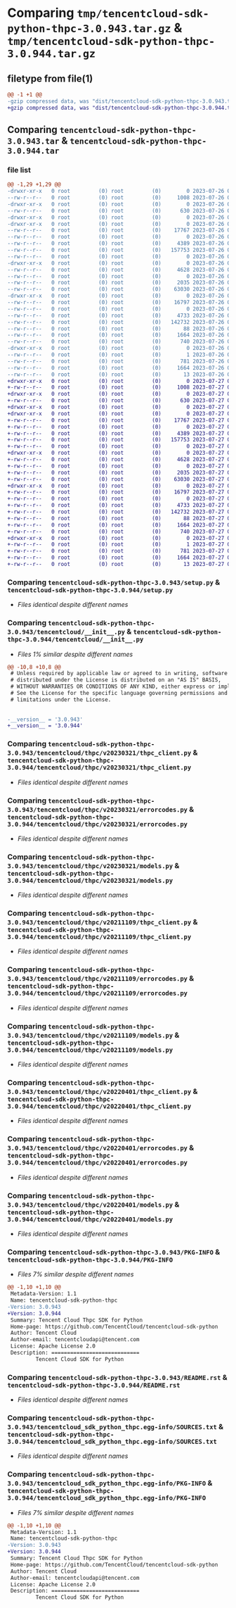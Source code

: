 # Comparing `tmp/tencentcloud-sdk-python-thpc-3.0.943.tar.gz` & `tmp/tencentcloud-sdk-python-thpc-3.0.944.tar.gz`

## filetype from file(1)

```diff
@@ -1 +1 @@
-gzip compressed data, was "dist/tencentcloud-sdk-python-thpc-3.0.943.tar", last modified: Wed Jul 26 00:45:59 2023, max compression
+gzip compressed data, was "dist/tencentcloud-sdk-python-thpc-3.0.944.tar", last modified: Thu Jul 27 02:25:08 2023, max compression
```

## Comparing `tencentcloud-sdk-python-thpc-3.0.943.tar` & `tencentcloud-sdk-python-thpc-3.0.944.tar`

### file list

```diff
@@ -1,29 +1,29 @@
-drwxr-xr-x   0 root         (0) root         (0)        0 2023-07-26 00:45:59.000000 tencentcloud-sdk-python-thpc-3.0.943/
--rw-r--r--   0 root         (0) root         (0)     1008 2023-07-26 00:45:59.000000 tencentcloud-sdk-python-thpc-3.0.943/setup.py
-drwxr-xr-x   0 root         (0) root         (0)        0 2023-07-26 00:45:59.000000 tencentcloud-sdk-python-thpc-3.0.943/tencentcloud/
--rw-r--r--   0 root         (0) root         (0)      630 2023-07-26 00:45:59.000000 tencentcloud-sdk-python-thpc-3.0.943/tencentcloud/__init__.py
-drwxr-xr-x   0 root         (0) root         (0)        0 2023-07-26 00:45:59.000000 tencentcloud-sdk-python-thpc-3.0.943/tencentcloud/thpc/
-drwxr-xr-x   0 root         (0) root         (0)        0 2023-07-26 00:45:59.000000 tencentcloud-sdk-python-thpc-3.0.943/tencentcloud/thpc/v20230321/
--rw-r--r--   0 root         (0) root         (0)    17767 2023-07-26 00:45:59.000000 tencentcloud-sdk-python-thpc-3.0.943/tencentcloud/thpc/v20230321/thpc_client.py
--rw-r--r--   0 root         (0) root         (0)        0 2023-07-26 00:45:59.000000 tencentcloud-sdk-python-thpc-3.0.943/tencentcloud/thpc/v20230321/__init__.py
--rw-r--r--   0 root         (0) root         (0)     4389 2023-07-26 00:45:59.000000 tencentcloud-sdk-python-thpc-3.0.943/tencentcloud/thpc/v20230321/errorcodes.py
--rw-r--r--   0 root         (0) root         (0)   157753 2023-07-26 00:45:59.000000 tencentcloud-sdk-python-thpc-3.0.943/tencentcloud/thpc/v20230321/models.py
--rw-r--r--   0 root         (0) root         (0)        0 2023-07-26 00:45:59.000000 tencentcloud-sdk-python-thpc-3.0.943/tencentcloud/thpc/__init__.py
-drwxr-xr-x   0 root         (0) root         (0)        0 2023-07-26 00:45:59.000000 tencentcloud-sdk-python-thpc-3.0.943/tencentcloud/thpc/v20211109/
--rw-r--r--   0 root         (0) root         (0)     4628 2023-07-26 00:45:59.000000 tencentcloud-sdk-python-thpc-3.0.943/tencentcloud/thpc/v20211109/thpc_client.py
--rw-r--r--   0 root         (0) root         (0)        0 2023-07-26 00:45:59.000000 tencentcloud-sdk-python-thpc-3.0.943/tencentcloud/thpc/v20211109/__init__.py
--rw-r--r--   0 root         (0) root         (0)     2035 2023-07-26 00:45:59.000000 tencentcloud-sdk-python-thpc-3.0.943/tencentcloud/thpc/v20211109/errorcodes.py
--rw-r--r--   0 root         (0) root         (0)    63030 2023-07-26 00:45:59.000000 tencentcloud-sdk-python-thpc-3.0.943/tencentcloud/thpc/v20211109/models.py
-drwxr-xr-x   0 root         (0) root         (0)        0 2023-07-26 00:45:59.000000 tencentcloud-sdk-python-thpc-3.0.943/tencentcloud/thpc/v20220401/
--rw-r--r--   0 root         (0) root         (0)    16797 2023-07-26 00:45:59.000000 tencentcloud-sdk-python-thpc-3.0.943/tencentcloud/thpc/v20220401/thpc_client.py
--rw-r--r--   0 root         (0) root         (0)        0 2023-07-26 00:45:59.000000 tencentcloud-sdk-python-thpc-3.0.943/tencentcloud/thpc/v20220401/__init__.py
--rw-r--r--   0 root         (0) root         (0)     4733 2023-07-26 00:45:59.000000 tencentcloud-sdk-python-thpc-3.0.943/tencentcloud/thpc/v20220401/errorcodes.py
--rw-r--r--   0 root         (0) root         (0)   142732 2023-07-26 00:45:59.000000 tencentcloud-sdk-python-thpc-3.0.943/tencentcloud/thpc/v20220401/models.py
--rw-r--r--   0 root         (0) root         (0)       88 2023-07-26 00:45:59.000000 tencentcloud-sdk-python-thpc-3.0.943/setup.cfg
--rw-r--r--   0 root         (0) root         (0)     1664 2023-07-26 00:45:59.000000 tencentcloud-sdk-python-thpc-3.0.943/PKG-INFO
--rw-r--r--   0 root         (0) root         (0)      740 2023-07-26 00:45:59.000000 tencentcloud-sdk-python-thpc-3.0.943/README.rst
-drwxr-xr-x   0 root         (0) root         (0)        0 2023-07-26 00:45:59.000000 tencentcloud-sdk-python-thpc-3.0.943/tencentcloud_sdk_python_thpc.egg-info/
--rw-r--r--   0 root         (0) root         (0)        1 2023-07-26 00:45:59.000000 tencentcloud-sdk-python-thpc-3.0.943/tencentcloud_sdk_python_thpc.egg-info/dependency_links.txt
--rw-r--r--   0 root         (0) root         (0)      781 2023-07-26 00:45:59.000000 tencentcloud-sdk-python-thpc-3.0.943/tencentcloud_sdk_python_thpc.egg-info/SOURCES.txt
--rw-r--r--   0 root         (0) root         (0)     1664 2023-07-26 00:45:59.000000 tencentcloud-sdk-python-thpc-3.0.943/tencentcloud_sdk_python_thpc.egg-info/PKG-INFO
--rw-r--r--   0 root         (0) root         (0)       13 2023-07-26 00:45:59.000000 tencentcloud-sdk-python-thpc-3.0.943/tencentcloud_sdk_python_thpc.egg-info/top_level.txt
+drwxr-xr-x   0 root         (0) root         (0)        0 2023-07-27 02:25:08.000000 tencentcloud-sdk-python-thpc-3.0.944/
+-rw-r--r--   0 root         (0) root         (0)     1008 2023-07-27 02:25:07.000000 tencentcloud-sdk-python-thpc-3.0.944/setup.py
+drwxr-xr-x   0 root         (0) root         (0)        0 2023-07-27 02:25:08.000000 tencentcloud-sdk-python-thpc-3.0.944/tencentcloud/
+-rw-r--r--   0 root         (0) root         (0)      630 2023-07-27 02:25:08.000000 tencentcloud-sdk-python-thpc-3.0.944/tencentcloud/__init__.py
+drwxr-xr-x   0 root         (0) root         (0)        0 2023-07-27 02:25:08.000000 tencentcloud-sdk-python-thpc-3.0.944/tencentcloud/thpc/
+drwxr-xr-x   0 root         (0) root         (0)        0 2023-07-27 02:25:08.000000 tencentcloud-sdk-python-thpc-3.0.944/tencentcloud/thpc/v20230321/
+-rw-r--r--   0 root         (0) root         (0)    17767 2023-07-27 02:25:08.000000 tencentcloud-sdk-python-thpc-3.0.944/tencentcloud/thpc/v20230321/thpc_client.py
+-rw-r--r--   0 root         (0) root         (0)        0 2023-07-27 02:25:08.000000 tencentcloud-sdk-python-thpc-3.0.944/tencentcloud/thpc/v20230321/__init__.py
+-rw-r--r--   0 root         (0) root         (0)     4389 2023-07-27 02:25:08.000000 tencentcloud-sdk-python-thpc-3.0.944/tencentcloud/thpc/v20230321/errorcodes.py
+-rw-r--r--   0 root         (0) root         (0)   157753 2023-07-27 02:25:08.000000 tencentcloud-sdk-python-thpc-3.0.944/tencentcloud/thpc/v20230321/models.py
+-rw-r--r--   0 root         (0) root         (0)        0 2023-07-27 02:25:08.000000 tencentcloud-sdk-python-thpc-3.0.944/tencentcloud/thpc/__init__.py
+drwxr-xr-x   0 root         (0) root         (0)        0 2023-07-27 02:25:08.000000 tencentcloud-sdk-python-thpc-3.0.944/tencentcloud/thpc/v20211109/
+-rw-r--r--   0 root         (0) root         (0)     4628 2023-07-27 02:25:08.000000 tencentcloud-sdk-python-thpc-3.0.944/tencentcloud/thpc/v20211109/thpc_client.py
+-rw-r--r--   0 root         (0) root         (0)        0 2023-07-27 02:25:08.000000 tencentcloud-sdk-python-thpc-3.0.944/tencentcloud/thpc/v20211109/__init__.py
+-rw-r--r--   0 root         (0) root         (0)     2035 2023-07-27 02:25:08.000000 tencentcloud-sdk-python-thpc-3.0.944/tencentcloud/thpc/v20211109/errorcodes.py
+-rw-r--r--   0 root         (0) root         (0)    63030 2023-07-27 02:25:08.000000 tencentcloud-sdk-python-thpc-3.0.944/tencentcloud/thpc/v20211109/models.py
+drwxr-xr-x   0 root         (0) root         (0)        0 2023-07-27 02:25:08.000000 tencentcloud-sdk-python-thpc-3.0.944/tencentcloud/thpc/v20220401/
+-rw-r--r--   0 root         (0) root         (0)    16797 2023-07-27 02:25:08.000000 tencentcloud-sdk-python-thpc-3.0.944/tencentcloud/thpc/v20220401/thpc_client.py
+-rw-r--r--   0 root         (0) root         (0)        0 2023-07-27 02:25:08.000000 tencentcloud-sdk-python-thpc-3.0.944/tencentcloud/thpc/v20220401/__init__.py
+-rw-r--r--   0 root         (0) root         (0)     4733 2023-07-27 02:25:08.000000 tencentcloud-sdk-python-thpc-3.0.944/tencentcloud/thpc/v20220401/errorcodes.py
+-rw-r--r--   0 root         (0) root         (0)   142732 2023-07-27 02:25:08.000000 tencentcloud-sdk-python-thpc-3.0.944/tencentcloud/thpc/v20220401/models.py
+-rw-r--r--   0 root         (0) root         (0)       88 2023-07-27 02:25:08.000000 tencentcloud-sdk-python-thpc-3.0.944/setup.cfg
+-rw-r--r--   0 root         (0) root         (0)     1664 2023-07-27 02:25:08.000000 tencentcloud-sdk-python-thpc-3.0.944/PKG-INFO
+-rw-r--r--   0 root         (0) root         (0)      740 2023-07-27 02:25:07.000000 tencentcloud-sdk-python-thpc-3.0.944/README.rst
+drwxr-xr-x   0 root         (0) root         (0)        0 2023-07-27 02:25:08.000000 tencentcloud-sdk-python-thpc-3.0.944/tencentcloud_sdk_python_thpc.egg-info/
+-rw-r--r--   0 root         (0) root         (0)        1 2023-07-27 02:25:08.000000 tencentcloud-sdk-python-thpc-3.0.944/tencentcloud_sdk_python_thpc.egg-info/dependency_links.txt
+-rw-r--r--   0 root         (0) root         (0)      781 2023-07-27 02:25:08.000000 tencentcloud-sdk-python-thpc-3.0.944/tencentcloud_sdk_python_thpc.egg-info/SOURCES.txt
+-rw-r--r--   0 root         (0) root         (0)     1664 2023-07-27 02:25:08.000000 tencentcloud-sdk-python-thpc-3.0.944/tencentcloud_sdk_python_thpc.egg-info/PKG-INFO
+-rw-r--r--   0 root         (0) root         (0)       13 2023-07-27 02:25:08.000000 tencentcloud-sdk-python-thpc-3.0.944/tencentcloud_sdk_python_thpc.egg-info/top_level.txt
```

### Comparing `tencentcloud-sdk-python-thpc-3.0.943/setup.py` & `tencentcloud-sdk-python-thpc-3.0.944/setup.py`

 * *Files identical despite different names*

### Comparing `tencentcloud-sdk-python-thpc-3.0.943/tencentcloud/__init__.py` & `tencentcloud-sdk-python-thpc-3.0.944/tencentcloud/__init__.py`

 * *Files 1% similar despite different names*

```diff
@@ -10,8 +10,8 @@
 # Unless required by applicable law or agreed to in writing, software
 # distributed under the License is distributed on an "AS IS" BASIS,
 # WITHOUT WARRANTIES OR CONDITIONS OF ANY KIND, either express or implied.
 # See the License for the specific language governing permissions and
 # limitations under the License.
 
 
-__version__ = '3.0.943'
+__version__ = '3.0.944'
```

### Comparing `tencentcloud-sdk-python-thpc-3.0.943/tencentcloud/thpc/v20230321/thpc_client.py` & `tencentcloud-sdk-python-thpc-3.0.944/tencentcloud/thpc/v20230321/thpc_client.py`

 * *Files identical despite different names*

### Comparing `tencentcloud-sdk-python-thpc-3.0.943/tencentcloud/thpc/v20230321/errorcodes.py` & `tencentcloud-sdk-python-thpc-3.0.944/tencentcloud/thpc/v20230321/errorcodes.py`

 * *Files identical despite different names*

### Comparing `tencentcloud-sdk-python-thpc-3.0.943/tencentcloud/thpc/v20230321/models.py` & `tencentcloud-sdk-python-thpc-3.0.944/tencentcloud/thpc/v20230321/models.py`

 * *Files identical despite different names*

### Comparing `tencentcloud-sdk-python-thpc-3.0.943/tencentcloud/thpc/v20211109/thpc_client.py` & `tencentcloud-sdk-python-thpc-3.0.944/tencentcloud/thpc/v20211109/thpc_client.py`

 * *Files identical despite different names*

### Comparing `tencentcloud-sdk-python-thpc-3.0.943/tencentcloud/thpc/v20211109/errorcodes.py` & `tencentcloud-sdk-python-thpc-3.0.944/tencentcloud/thpc/v20211109/errorcodes.py`

 * *Files identical despite different names*

### Comparing `tencentcloud-sdk-python-thpc-3.0.943/tencentcloud/thpc/v20211109/models.py` & `tencentcloud-sdk-python-thpc-3.0.944/tencentcloud/thpc/v20211109/models.py`

 * *Files identical despite different names*

### Comparing `tencentcloud-sdk-python-thpc-3.0.943/tencentcloud/thpc/v20220401/thpc_client.py` & `tencentcloud-sdk-python-thpc-3.0.944/tencentcloud/thpc/v20220401/thpc_client.py`

 * *Files identical despite different names*

### Comparing `tencentcloud-sdk-python-thpc-3.0.943/tencentcloud/thpc/v20220401/errorcodes.py` & `tencentcloud-sdk-python-thpc-3.0.944/tencentcloud/thpc/v20220401/errorcodes.py`

 * *Files identical despite different names*

### Comparing `tencentcloud-sdk-python-thpc-3.0.943/tencentcloud/thpc/v20220401/models.py` & `tencentcloud-sdk-python-thpc-3.0.944/tencentcloud/thpc/v20220401/models.py`

 * *Files identical despite different names*

### Comparing `tencentcloud-sdk-python-thpc-3.0.943/PKG-INFO` & `tencentcloud-sdk-python-thpc-3.0.944/PKG-INFO`

 * *Files 7% similar despite different names*

```diff
@@ -1,10 +1,10 @@
 Metadata-Version: 1.1
 Name: tencentcloud-sdk-python-thpc
-Version: 3.0.943
+Version: 3.0.944
 Summary: Tencent Cloud Thpc SDK for Python
 Home-page: https://github.com/TencentCloud/tencentcloud-sdk-python
 Author: Tencent Cloud
 Author-email: tencentcloudapi@tencent.com
 License: Apache License 2.0
 Description: ============================
         Tencent Cloud SDK for Python
```

### Comparing `tencentcloud-sdk-python-thpc-3.0.943/README.rst` & `tencentcloud-sdk-python-thpc-3.0.944/README.rst`

 * *Files identical despite different names*

### Comparing `tencentcloud-sdk-python-thpc-3.0.943/tencentcloud_sdk_python_thpc.egg-info/SOURCES.txt` & `tencentcloud-sdk-python-thpc-3.0.944/tencentcloud_sdk_python_thpc.egg-info/SOURCES.txt`

 * *Files identical despite different names*

### Comparing `tencentcloud-sdk-python-thpc-3.0.943/tencentcloud_sdk_python_thpc.egg-info/PKG-INFO` & `tencentcloud-sdk-python-thpc-3.0.944/tencentcloud_sdk_python_thpc.egg-info/PKG-INFO`

 * *Files 7% similar despite different names*

```diff
@@ -1,10 +1,10 @@
 Metadata-Version: 1.1
 Name: tencentcloud-sdk-python-thpc
-Version: 3.0.943
+Version: 3.0.944
 Summary: Tencent Cloud Thpc SDK for Python
 Home-page: https://github.com/TencentCloud/tencentcloud-sdk-python
 Author: Tencent Cloud
 Author-email: tencentcloudapi@tencent.com
 License: Apache License 2.0
 Description: ============================
         Tencent Cloud SDK for Python
```

